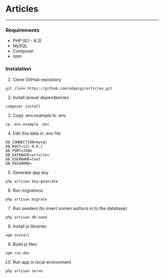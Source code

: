 # Articles
---
### Requirements
- PHP (8.1 - 8.3)
- MySQL
- Composer
- npm

### Instalation
1. Clone GitHub repository
```
git clone https://github.com/adamigz/articles.git
```
2. Install laravel dependencies
```
composer install
```
3. Copy .env.example to .env
```
cp .env.example .env
```
4. Edit this data in .env file
```
DB_CONNECTION=mysql
DB_HOST=127.0.0.1
DB_PORT=3306
DB_DATABASE=articles
DB_USERNAME=root
DB_PASSWORD=
```
5. Generate app key
```
php artisan key:generate
```
6. Run migrations
```
php artisan migrate
```
7. Run seeders (to insert somen authors in to the database)
```
php artisan db:seed
```
8. Install js libraries
```
npm install
```
9. Build js files
```
npm run dev
```
10. Run app in local environment
```
php artisan serve
```
